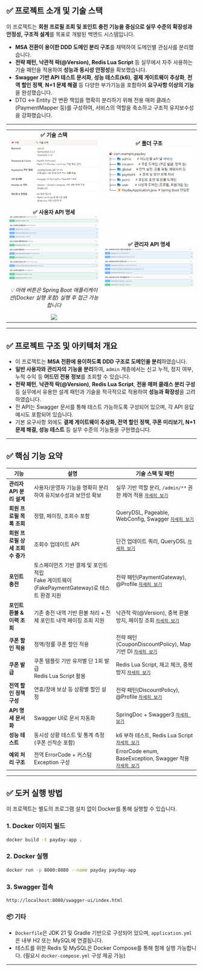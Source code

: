 
## ✅ 프로젝트 소개 및 기술 스택

이 프로젝트는 **회원 프로필 조회 및 포인트 충전 기능을 중심으로 실무 수준의 확장성과 안정성, 구조적 설계**를 목표로 개발된 백엔드 시스템입니다.

- **MSA 전환이 용이한 DDD 도메인 분리 구조**를 채택하여 도메인별 관심사를 분리했습니다.
- **전략 패턴, 낙관적 락(@Version), Redis Lua Script** 등 실무에서 자주 사용하는 기술 패턴을 적용하여 **성능과 동시성 안정성**을 확보했습니다.
- **Swagger 기반 API 테스트 문서화**, **성능 테스트(k6)**, **결제 게이트웨이 추상화**, **전역 할인 정책**, **N+1 문제 해결** 등 다양한 부가기능을 포함하여 **요구사항 이상의 기능**을 완성했습니다.
- DTO ↔ Entity 간 변환 책임을 명확히 분리하기 위해 전용 매퍼 클래스(PaymentMapper 등)를 구성하여, 서비스의 역할을 축소하고 구조적 유지보수성을 강화했습니다.

---
<table align="center">
  <tr>
    <td align="center" width="50%">
      <b>✅ 기술 스택</b><br>
      <img src="images/techstack.png" width="320"/><br>
    </td>
    <td align="center" width="50%">
      <b>✅ 폴더 구조</b><br>
      <img src="images/folderstructure.png" width="320"/><br>
      <a href="docs/folder-structure.md" target="_blank">
      </a>
    </td>
  </tr>
  <tr>
    <td align="center" width="50%">
      <b>✅ 사용자 API 명세</b><br>
      <img src="images/swagger1.png" width="320"/><br>
      <p><i>💡 아래 버튼은 Spring Boot 애플리케이션(Docker 실행 포함) 실행 후 접근 가능합니다</i></p>
      <a href="http://localhost:8080/swagger-ui/index.html" target="_blank">
        <img src="https://img.shields.io/badge/Swagger_UI_접속하기-blue?style=flat-square"/>
      </a>
    </td>
    <td align="center" width="50%">
      <b>✅ 관리자 API 명세</b><br>
      <img src="images/swagger2.png" width="320"/><br>
      <a href="docs/folder-structure.md" target="_blank">
      </a>
    </td>
  </tr>
</table>

---

## ✅ 프로젝트 구조 및 아키텍처 개요

- 이 프로젝트는 **MSA 전환에 용이하도록 DDD 구조로 도메인을 분리**하였습니다.
- **일반 사용자와 관리자의 기능을 분리**하여, `admin` 계층에서는 신고 누적, 정지 여부, 누적 수익 등 **어드민 전용 정보**를 조회할 수 있습니다.
- **전략 패턴**, **낙관적 락(@Version)**, **Redis Lua Script**, **전용 매퍼 클래스 분리 구성** 등 실무에서 유용한 설계 패턴과 기술을 적극적으로 적용하여 **성능과 확장성**을 고려하였습니다.
- 전 API는 Swagger 문서를 통해 테스트 가능하도록 구성되어 있으며, 각 API 응답 예시도 포함되어 있습니다.
- 기본 요구사항 외에도 **결제 게이트웨이 추상화, 전역 할인 정책, 쿠폰 미리보기, N+1 문제 해결, 성능 테스트** 등 실무 수준의 기능들을 구현했습니다.

---

## ✅ 핵심 기능 요약 

| 기능 | 설명                                                               | 기술 스택 및 패턴                                                               |
|------|------------------------------------------------------------------|--------------------------------------------------------------------------|
| **관리자 API 분리 설계** | 사용자/운영자 기능을 명확히 분리하여 유지보수성과 보안성 확보 | 실무 기반 역할 분리, `/admin/**` 권한 제어 적용 [`자세히 보기`](docs/api-구성-요약-일반-사용자--어드민-분리-설계.md) |
| **회원 프로필 목록 조회** | 정렬, 페이징, 조회수 포함                                                  | QueryDSL, Pageable, WebConfig, Swagger [`자세히 보기`](docs/회원-프로필-조회.md)     |
| **회원 프로필 상세 조회수 증가** | 조회수 업데이트 API                                                     | 단건 업데이트 쿼리, QueryDSL [`자세히 보기`](docs/조회수-업데이트.md)                        |
| **포인트 충전** | 토스페이먼츠 기반 결제 및 포인트 적립<br>Fake 게이트웨이(FakePaymentGateway)로 테스트 환경 지원 | 전략 패턴(PaymentGateway), @Profile [`자세히 보기`](docs/포인트-충전.md)               |
| **포인트 환불 & 이력 조회** | 기존 충전 내역 기반 환불 처리 + 전체 포인트 내역 페이징 조회 지원 | 낙관적 락(@Version), 중복 환불 방지, 페이징 조회 [`자세히 보기`](docs/포인트-환불--이력-조회.md)      |
| **쿠폰 할인 적용** | 정액/정률 쿠폰 할인 적용                                                   | 전략 패턴(CouponDiscountPolicy), Map 기반 DI [`자세히 보기`](docs/쿠폰-할인.md.md)        |
| **쿠폰 발급** | 쿠폰 템플릿 기반 유저별 단 1회 발급<br>Redis Lua Script 활용                     | Redis Lua Script, 재고 체크, 중복 방지 [`자세히 보기`](docs/쿠폰-발급.md)                 |
| **전역 할인 정책 구성** | 연휴/장애 보상 등 상황별 할인 설정                                             | 전략 패턴(DiscountPolicy), @Profile [`자세히 보기`](docs/전역-할인.md)                |
| **API 명세 문서화** | Swagger UI로 문서 자동화                                               | SpringDoc + Swagger3 [`자세히 보기`](docs/swagger-ui.md)                      |
| **성능 테스트** | 동시성 상황 테스트 및 통계 측정 (쿠폰 선착순 포함)                                   | k6 부하 테스트, Redis Lua Script [`자세히 보기`](docs/성능-테스트.md)                   |
| **예외 처리 구조** | 전역 ErrorCode + 커스텀 Exception 구성                                  | ErrorCode enum, BaseException, Swagger 적용 [`자세히 보기`](docs/예외-처리.md)      |

---

## ✅ 도커 실행 방법

이 프로젝트는 별도의 프로그램 설치 없이 Docker를 통해 실행할 수 있습니다.

### 1. Docker 이미지 빌드

```bash
docker build -t payday-app .
````

### 2. Docker 실행

```bash
docker run -p 8080:8080 --name payday payday-app
```

### 3. Swagger 접속

```
http://localhost:8080/swagger-ui/index.html
```

### 📦 기타

* `Dockerfile`은 JDK 21 및 Gradle 기반으로 구성되어 있으며, `application.yml`은 내부 H2 또는 MySQL에 연결됩니다.
* 테스트를 위한 Redis 및 MySQL은 Docker Compose를 통해 함께 실행 가능합니다. (필요시 `docker-compose.yml` 구성 제공 가능)

---



